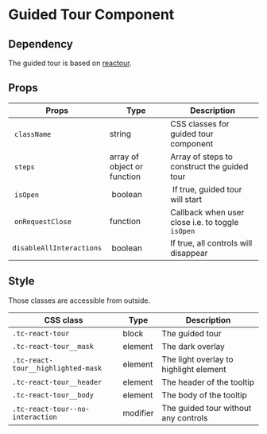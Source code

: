 # Guided Tour Component

## Dependency

The guided tour is based on [reactour](https://github.com/elrumordelaluz/reactour).

## Props

| Props | Type | Description |
| ----- | ---- | ----------- |
| `className` | string | CSS classes for guided tour component |
| `steps` | array of object or function | Array of steps to construct the guided tour |
| `isOpen` | boolean | If true, guided tour will start |
| `onRequestClose` | function | Callback when user close i.e. to toggle `isOpen` |
| `disableAllInteractions` | boolean | If true, all controls will disappear |

## Style

Those classes are accessible from outside.

| CSS class | Type | Description |
| --------- | ---- | ----------- |
| `.tc-react-tour` | block | The guided tour |
| `.tc-react-tour__mask` | element | The dark overlay |
| `.tc-react-tour__highlighted-mask` | element | The light overlay to highlight element |
| `.tc-react-tour__header` | element | The header of the tooltip |
| `.tc-react-tour__body` | element | The body of the tooltip |
| `.tc-react-tour--no-interaction` | modifier | The guided tour without any controls |
